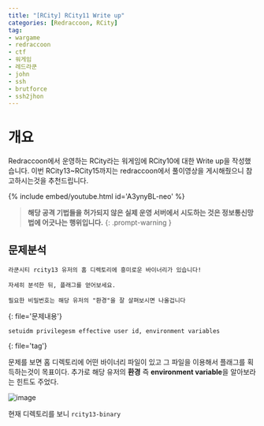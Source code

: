 ```yaml
---
title: "[RCity] RCity11 Write up"
categories: [Redraccoon, RCity]
tag:
- wargame
- redraccoon
- ctf
- 워게임
- 레드라쿤
- john
- ssh
- brutforce
- ssh2jhon
---
```


# 개요
Redraccoon에서 운영하는 RCity라는 워게임에 RCity10에 대한 Write up을 작성했습니다. 이번 RCity13~RCity15까지는 redraccoon에서 풀이영상을 게시해줬으니 참고하시는것을 추천드립니다.


{% include embed/youtube.html id='A3ynyBL-neo' %}


> **해당 공격 기법들을 허가되지 않은 실제 운영 서버에서 시도하는 것은 정보통신망법에 어긋나는 행위입니다.**
{: .prompt-warning }

## 문제분석
```
라쿤시티 rcity13 유저의 홈 디렉토리에 흥미로운 바이너리가 있습니다!

자세히 분석한 뒤, 플래그를 얻어보세요.

필요한 비밀번호는 해당 유저의 "환경"을 잘 살펴보시면 나올겁니다

``` 
{: file='문제내용'}


```
setuidm privilegesm effective user id, environment variables
```
{: file='tag'}

문제를 보면 홈 디렉토리에 어떤 바이너리 파일이 있고 그 파일을 이용해서 플래그를 획득하는것이 목표이다. 추가로 해당 유저의 **환경** 즉 **environment variable**을 알아보라는 힌트도 주었다.


![image](https://Jimin0605.github.io/assets/img/Redraccoon/RCity/38.png)

현재 디렉토리를 보니 `rcity13-binary`

